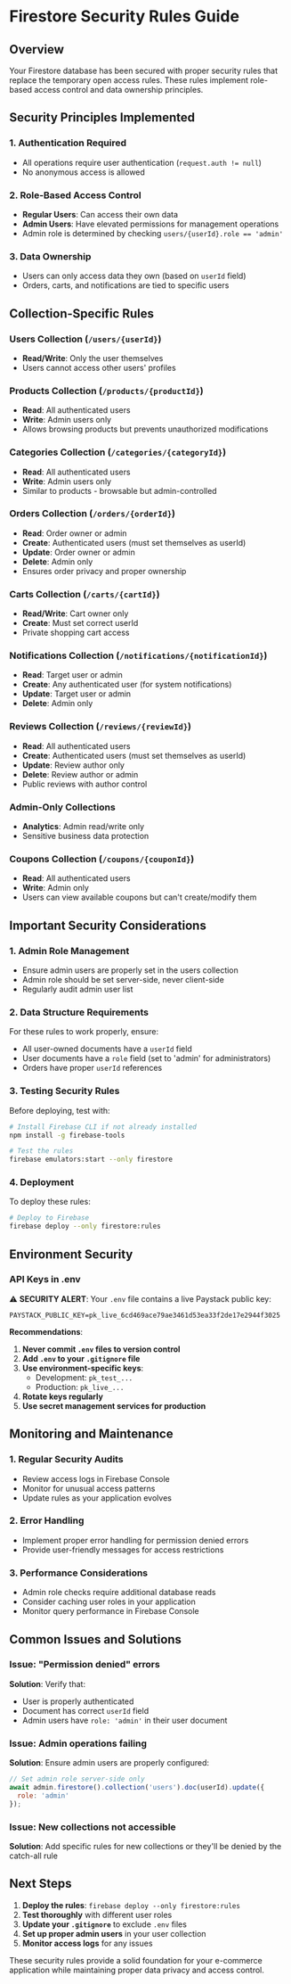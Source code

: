 # Firestore Security Rules Guide

## Overview
Your Firestore database has been secured with proper security rules that replace the temporary open access rules. These rules implement role-based access control and data ownership principles.

## Security Principles Implemented

### 1. Authentication Required
- All operations require user authentication (`request.auth != null`)
- No anonymous access is allowed

### 2. Role-Based Access Control
- **Regular Users**: Can access their own data
- **Admin Users**: Have elevated permissions for management operations
- Admin role is determined by checking `users/{userId}.role == 'admin'`

### 3. Data Ownership
- Users can only access data they own (based on `userId` field)
- Orders, carts, and notifications are tied to specific users

## Collection-Specific Rules

### Users Collection (`/users/{userId}`)
- **Read/Write**: Only the user themselves
- Users cannot access other users' profiles

### Products Collection (`/products/{productId}`)
- **Read**: All authenticated users
- **Write**: Admin users only
- Allows browsing products but prevents unauthorized modifications

### Categories Collection (`/categories/{categoryId}`)
- **Read**: All authenticated users
- **Write**: Admin users only
- Similar to products - browsable but admin-controlled

### Orders Collection (`/orders/{orderId}`)
- **Read**: Order owner or admin
- **Create**: Authenticated users (must set themselves as userId)
- **Update**: Order owner or admin
- **Delete**: Admin only
- Ensures order privacy and proper ownership

### Carts Collection (`/carts/{cartId}`)
- **Read/Write**: Cart owner only
- **Create**: Must set correct userId
- Private shopping cart access

### Notifications Collection (`/notifications/{notificationId}`)
- **Read**: Target user or admin
- **Create**: Any authenticated user (for system notifications)
- **Update**: Target user or admin
- **Delete**: Admin only

### Reviews Collection (`/reviews/{reviewId}`)
- **Read**: All authenticated users
- **Create**: Authenticated users (must set themselves as userId)
- **Update**: Review author only
- **Delete**: Review author or admin
- Public reviews with author control

### Admin-Only Collections
- **Analytics**: Admin read/write only
- Sensitive business data protection

### Coupons Collection (`/coupons/{couponId}`)
- **Read**: All authenticated users
- **Write**: Admin only
- Users can view available coupons but can't create/modify them

## Important Security Considerations

### 1. Admin Role Management
- Ensure admin users are properly set in the users collection
- Admin role should be set server-side, never client-side
- Regularly audit admin user list

### 2. Data Structure Requirements
For these rules to work properly, ensure:
- All user-owned documents have a `userId` field
- User documents have a `role` field (set to 'admin' for administrators)
- Orders have proper `userId` references

### 3. Testing Security Rules
Before deploying, test with:
```bash
# Install Firebase CLI if not already installed
npm install -g firebase-tools

# Test the rules
firebase emulators:start --only firestore
```

### 4. Deployment
To deploy these rules:
```bash
# Deploy to Firebase
firebase deploy --only firestore:rules
```

## Environment Security

### API Keys in .env
⚠️ **SECURITY ALERT**: Your `.env` file contains a live Paystack public key:
```
PAYSTACK_PUBLIC_KEY=pk_live_6cd469ace79ae3461d53ea33f2de17e2944f3025
```

**Recommendations**:
1. **Never commit `.env` files to version control**
2. **Add `.env` to your `.gitignore` file**
3. **Use environment-specific keys**:
   - Development: `pk_test_...`
   - Production: `pk_live_...`
4. **Rotate keys regularly**
5. **Use secret management services for production**

## Monitoring and Maintenance

### 1. Regular Security Audits
- Review access logs in Firebase Console
- Monitor for unusual access patterns
- Update rules as your application evolves

### 2. Error Handling
- Implement proper error handling for permission denied errors
- Provide user-friendly messages for access restrictions

### 3. Performance Considerations
- Admin role checks require additional database reads
- Consider caching user roles in your application
- Monitor query performance in Firebase Console

## Common Issues and Solutions

### Issue: "Permission denied" errors
**Solution**: Verify that:
- User is properly authenticated
- Document has correct `userId` field
- Admin users have `role: 'admin'` in their user document

### Issue: Admin operations failing
**Solution**: Ensure admin users are properly configured:
```javascript
// Set admin role server-side only
await admin.firestore().collection('users').doc(userId).update({
  role: 'admin'
});
```

### Issue: New collections not accessible
**Solution**: Add specific rules for new collections or they'll be denied by the catch-all rule

## Next Steps

1. **Deploy the rules**: `firebase deploy --only firestore:rules`
2. **Test thoroughly** with different user roles
3. **Update your `.gitignore`** to exclude `.env` files
4. **Set up proper admin users** in your user collection
5. **Monitor access logs** for any issues

These security rules provide a solid foundation for your e-commerce application while maintaining proper data privacy and access control.